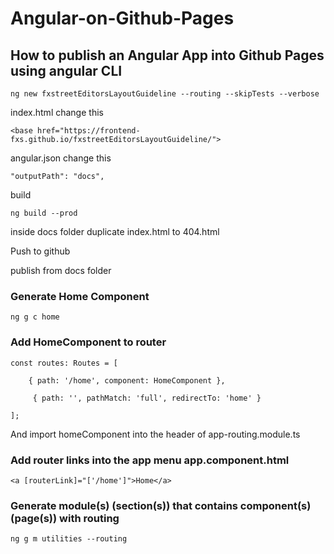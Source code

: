 # Angular-on-Github-Pages
## How to publish an Angular App into Github Pages using angular CLI

    ng new fxstreetEditorsLayoutGuideline --routing --skipTests --verbose

index.html change this

    <base href="https://frontend-fxs.github.io/fxstreetEditorsLayoutGuideline/">
    
angular.json change this

    "outputPath": "docs",
   
build

    ng build --prod

inside docs folder duplicate  index.html  to 404.html

Push to github

publish from docs folder

### Generate Home Component

    ng g c home
    
### Add HomeComponent to router
    
    const routes: Routes = [
    
        { path: '/home', component: HomeComponent },
        
         { path: '', pathMatch: 'full', redirectTo: 'home' }
         
    ];
 And import homeComponent into the  header of  app-routing.module.ts
 
 ### Add router links into the app menu app.component.html
 
    <a [routerLink]="['/home']">Home</a>

### Generate module(s) (section(s)) that contains component(s) (page(s)) with routing

    ng g m utilities --routing    

